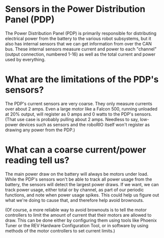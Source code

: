 # Sensors in the Power Distribution Panel (PDP)

The Power Distribution Panel (PDP) is primarily responsible for distributing
electrical power from the battery to the various robot subsystems, but it
also has internal sensors that we can get information from over the CAN bus.
These internal sensors measure current and power to each "channel" (output
connection, numbered 1-16) as well as the total current and power used by
everything.

# What are the limitations of the PDP's sensors?

The PDP's current sensors are very coarse.  They only measure currents over
about 2 amps.  Even a large motor like a Falcon 500, running unloaded at
20% output, will register as 0 amps and 0 watts to the PDP's sensors.  (That
use case is probably pulling about 2 amps.  Needless to say, low-power devices
such as sensors and the roboRIO itself won't register as drawing any power
from the PDP.)

# What can a coarse current/power reading tell us?

The main power draw on the battery will always be motors under load.  While
the PDP's sensors won't be able to track all power usage from the battery,
the sensors will detect the largest power draws.  If we want, we can track
power usage, either total or by channel, as part of our periodic functions,
and note when power usage spikes.  This could help us figure out what we're
doing to cause that, and therefore help avoid brownouts.

(Of course, a more reliable way to avoid brownouts is to tell the motor
controllers to limit the amount of current that their motors are allowed to
draw.  This can be done either by configuring them using tools like Phoenix
Tuner or the REV Hardware Configuration Tool, or in software by using methods
of the motor controllers to set current limits.)
